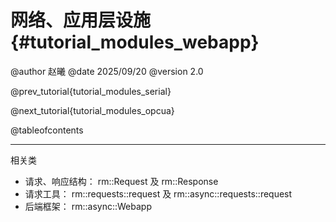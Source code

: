 网络、应用层设施 {#tutorial_modules_webapp}
============

@author 赵曦
@date 2025/09/20
@version 2.0

@prev_tutorial{tutorial_modules_serial}

@next_tutorial{tutorial_modules_opcua}

@tableofcontents

------

相关类
- 请求、响应结构： rm::Request 及 rm::Response
- 请求工具： rm::requests::request 及 rm::async::requests::request
- 后端框架： rm::async::Webapp